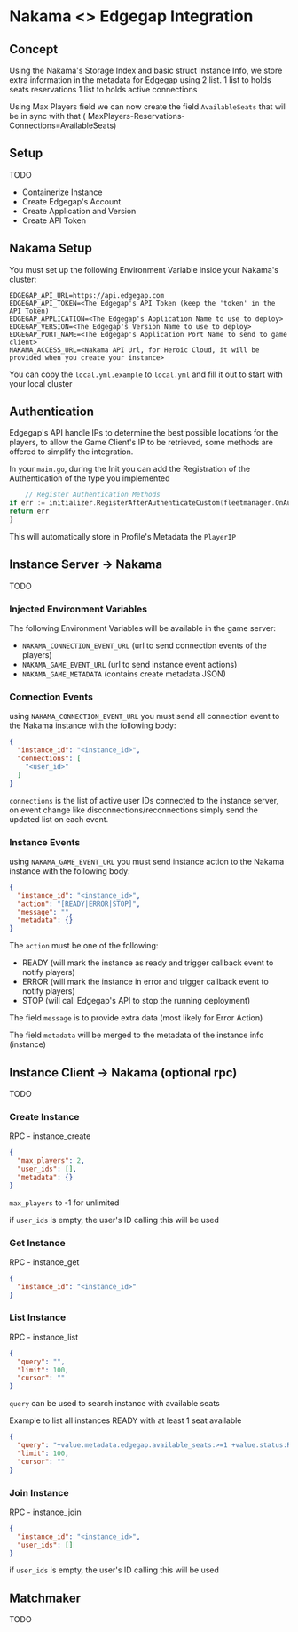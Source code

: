 # Nakama <> Edgegap Integration

## Concept

Using the Nakama's Storage Index and basic struct Instance Info,
we store extra information in the metadata for Edgegap using 2 list.
1 list to holds seats reservations
1 list to holds active connections

Using Max Players field we can now create the field `AvailableSeats` that will be in sync with that (
MaxPlayers-Reservations-Connections=AvailableSeats)

## Setup

TODO 

- Containerize Instance
- Create Edgegap's Account
- Create Application and Version
- Create API Token

## Nakama Setup

You must set up the following Environment Variable inside your Nakama's cluster:
```shell
EDGEGAP_API_URL=https://api.edgegap.com
EDGEGAP_API_TOKEN=<The Edgegap's API Token (keep the 'token' in the API Token)
EDGEGAP_APPLICATION=<The Edgegap's Application Name to use to deploy>
EDGEGAP_VERSION=<The Edgegap's Version Name to use to deploy>
EDGEGAP_PORT_NAME=<The Edgegap's Application Port Name to send to game client>
NAKAMA_ACCESS_URL=<Nakama API Url, for Heroic Cloud, it will be provided when you create your instance>
```

You can copy the `local.yml.example` to `local.yml` and fill it out to start with your local cluster

## Authentication

Edgegap's API handle IPs to determine the best possible locations for the players, to allow the Game Client's IP to
be retrieved, some methods are offered to simplify the integration.

In your `main.go`, during the Init you can add the Registration of the Authentication of the type you implemented

```go
    // Register Authentication Methods
if err := initializer.RegisterAfterAuthenticateCustom(fleetmanager.OnAuthenticateUpdateCustom); err != nil {
return err
}
```

This will automatically store in Profile's Metadata the `PlayerIP`

## Instance Server -> Nakama

TODO

### Injected Environment Variables

The following Environment Variables will be available in the game server:

- `NAKAMA_CONNECTION_EVENT_URL` (url to send connection events of the players)
- `NAKAMA_GAME_EVENT_URL` (url to send instance event actions)
- `NAKAMA_GAME_METADATA` (contains create metadata JSON)

### Connection Events

using `NAKAMA_CONNECTION_EVENT_URL` you must send all connection event
to the Nakama instance with the following body:

```json
{
  "instance_id": "<instance_id>",
  "connections": [
    "<user_id>"
  ]
}
```

`connections` is the list of active user IDs connected to the instance server, on event change like
disconnections/reconnections
simply send the updated list on each event.

### Instance Events

using `NAKAMA_GAME_EVENT_URL` you must send instance action
to the Nakama instance with the following body:

```json
{
  "instance_id": "<instance_id>",
  "action": "[READY|ERROR|STOP]",
  "message": "",
  "metadata": {}
}
```

The `action` must be one of the following:

- READY (will mark the instance as ready and trigger callback event to notify players)
- ERROR (will mark the instance in error and trigger callback event to notify players)
- STOP (will call Edgegap's API to stop the running deployment)

The field `message` is to provide extra data (most likely for Error Action)

The field `metadata` will be merged to the metadata of the instance info (instance)

## Instance Client -> Nakama (optional rpc)

TODO 

### Create Instance

RPC - instance_create

```json
{
  "max_players": 2,
  "user_ids": [],
  "metadata": {}
}
```

`max_players` to -1 for unlimited

if `user_ids` is empty, the user's ID calling this will be used

### Get Instance

RPC - instance_get

```json
{
  "instance_id": "<instance_id>"
}
```

### List Instance

RPC - instance_list

```json
{
  "query": "",
  "limit": 100,
  "cursor": ""
}
```

`query` can be used to search instance with available seats

Example to list all instances READY with at least 1 seat available

```json
{
  "query": "+value.metadata.edgegap.available_seats:>=1 +value.status:READY",
  "limit": 100,
  "cursor": ""
}

```

### Join Instance

RPC - instance_join

```json
{
  "instance_id": "<instance_id>",
  "user_ids": []
}
```

if `user_ids` is empty, the user's ID calling this will be used


## Matchmaker

TODO